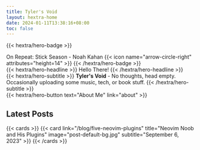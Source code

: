```yaml
---
title: Tyler's Void
layout: hextra-home
date: 2024-01-11T13:38:16+08:00
toc: false
---
```


{{< hextra/hero-badge >}}
  <div class="w-2 h-2 rounded-full bg-primary-400"></div>
  On Repeat: Stick Season - Noah Kahan
  {{< icon name="arrow-circle-right" attributes="height=14" >}}
{{< /hextra/hero-badge >}}


<div class="mt-6 mb-6">
{{< hextra/hero-headline >}}
    Hello There!
{{< /hextra/hero-headline >}}
</div>

<div class="mb-6">
{{< hextra/hero-subtitle >}}
  <b>Tyler's Void</b> - No thoughts, head empty.&nbsp;<br class="sm:block hidden" />
  Occasionally uploading some music, tech, or book stuff.
  {{< /hextra/hero-subtitle >}}
</div>

<div class="mb-6">
{{< hextra/hero-button text="About Me" link="about" >}}
</div>

## Latest Posts

{{< cards >}}
    {{< card link="/blog/five-neovim-plugins" title="Neovim Noob and His Plugins" image="post-default-bg.jpg" subtitle="September 6, 2023" >}}
{{< /cards >}}

